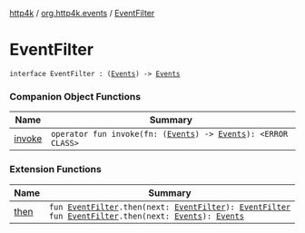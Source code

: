 [http4k](../../index.md) / [org.http4k.events](../index.md) / [EventFilter](./index.md)

# EventFilter

`interface EventFilter : (`[`Events`](../-events.md)`) -> `[`Events`](../-events.md)

### Companion Object Functions

| Name | Summary |
|---|---|
| [invoke](invoke.md) | `operator fun invoke(fn: (`[`Events`](../-events.md)`) -> `[`Events`](../-events.md)`): <ERROR CLASS>` |

### Extension Functions

| Name | Summary |
|---|---|
| [then](../then.md) | `fun `[`EventFilter`](./index.md)`.then(next: `[`EventFilter`](./index.md)`): `[`EventFilter`](./index.md)<br>`fun `[`EventFilter`](./index.md)`.then(next: `[`Events`](../-events.md)`): `[`Events`](../-events.md) |
